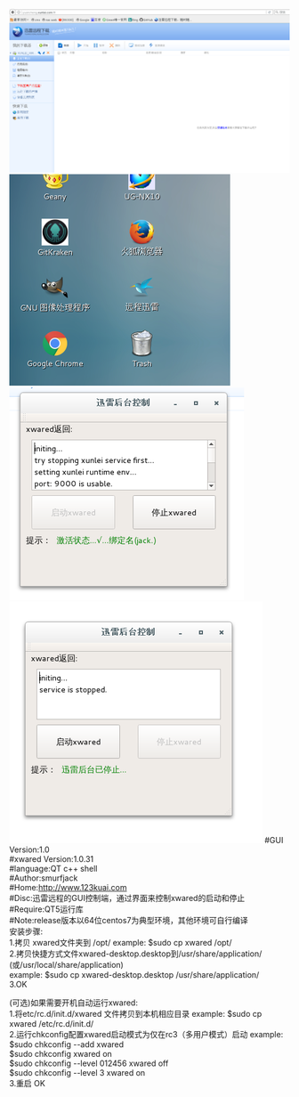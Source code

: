 ![image](https://github.com/smurfjack/xwared-desktop/blob/master/raw/master/image-folder/yuancheng.png)
![image](https://github.com/smurfjack/xwared-desktop/blob/master/raw/master/image-folder/desktop.png)
![image](https://github.com/smurfjack/xwared-desktop/blob/master/raw/master/image-folder/start.png)
![image](https://github.com/smurfjack/xwared-desktop/blob/master/raw/master/image-folder/stop.png)
#GUI Version:1.0<br/>
#xwared Version:1.0.31<br/>
#language:QT c++ shell<br/>
#Author:smurfjack<br/>
#Home:http://www.123kuai.com<br/>
#Disc:迅雷远程的GUI控制端，通过界面来控制xwared的启动和停止<br/>
#Require:QT5运行库 <br/>
#Note:release版本以64位centos7为典型环境，其他环境可自行编译<br/>
安装步骤:<br/>
1.拷贝 xwared文件夹到 /opt/   example:  $sudo cp xwared /opt/<br/>
2.拷贝快捷方式文件xwared-desktop.desktop到/usr/share/application/ (或/usr/local/share/application)  <br/>example: $sudo cp xwared-desktop.desktop /usr/share/application/<br/>
3.OK<br/>

(可选)如果需要开机自动运行xwared:<br/>
1.将etc/rc.d/init.d/xwared 文件拷贝到本机相应目录 example: $sudo cp xwared /etc/rc.d/init.d/<br/>
2.运行chkconfig配置xwared启动模式为仅在rc3（多用户模式）启动   example:<br/>
    $sudo chkconfig --add xwared <br/>
    $sudo chkconfig xwared on<br/>
    $sudo chkconfig --level 012456 xwared off<br/>
    $sudo chkconfig --level 3 xwared on<br/>
3.重启 OK<br/>





